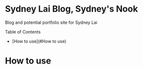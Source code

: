 # Sydney Lai Blog, Sydney's Nook
Blog and potential portfolio site for Sydney Lai

Table of Contents
 - [How to use](#How to use)


# How to use
